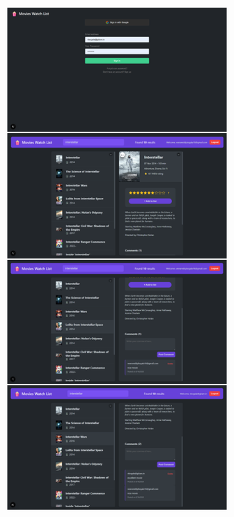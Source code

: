 ![Image Alt](https://github.com/VeeraReddyBogala/Movies-watch-list/blob/main/Screenshot%202025-09-16%20103921.png?raw=true)
![Image Alt](https://github.com/VeeraReddyBogala/Movies-watch-list/blob/main/Screenshot%202025-09-16%20103313.png?raw=true)
![Image Alt](https://github.com/VeeraReddyBogala/Movies-watch-list/blob/main/Screenshot%202025-09-16%20103324.png?raw=true)
![Image Alt](https://github.com/VeeraReddyBogala/Movies-watch-list/blob/main/Screenshot%202025-09-16%20103458.png?raw=true)
